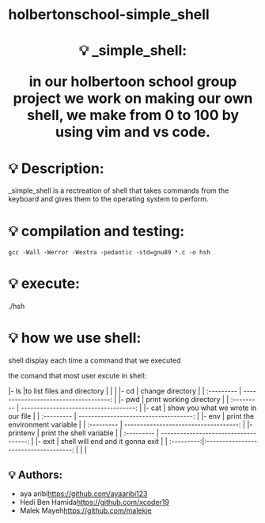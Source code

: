 # holbertonschool-simple_shell

<h1 align="center">
    💡 _simple_shell:

in our holbertoon school group project we work on making our own shell,
we make from 0 to 100 by using vim and vs code.

# 💡 Description:

_simple_shell is a rectreation of shell that takes commands from the keyboard 
and gives them to the operating system to perform.

# 💡 compilation and testing:

```{r mon_bloc, echo = FALSE, WARNING = TRUE}
gcc -Wall -Werror -Wextra -pedantic -std=gnu89 *.c -o hsh
```

# 💡 execute:

./hsh

# 💡 how we use shell:

shell display each time a command that we executed

 the comand that most user excute in shell:          

|- ls        |to list files and directory            |
|            |
|- cd        | change directory                      |
| :--------- | ------------------------------------: |
|- pwd       | print working directory               |
| :--------- | ------------------------------------: |
|- cat       | show you what we wrote in our file    |
| :--------- | ------------------------------------: |
|- env       | print the environment variable        |
| :--------- | ------------------------------------: |
|- printenv  | print the shell variable              |
| :--------- | ------------------------------------: |
|- exit      | shell will end and it gonna exit      |
| :---------:|:------------------------------------: |
|                                                    |

## 💡 Authors:

* aya aribi<https://github.com/ayaaribi123>
* Hedi Ben Hamida<https://github.com/xcoder19>
* Malek Mayeh<https://github.com/malekje>
